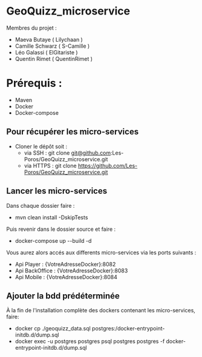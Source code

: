 # GeoQuizz_microservice

Membres du projet :
- Maeva Butaye    ( Lilychaan )
- Camille Schwarz ( S-Camille )
- Léo Galassi     ( ElGitariste )
- Quentin Rimet   ( QuentinRimet )

# Prérequis :

* Maven
* Docker
* Docker-compose

## Pour récupérer les micro-services

* Cloner le dépôt soit :
    - via SSH : git clone git@github.com:Les-Poros/GeoQuizz_microservice.git
    - via HTTPS : git clone https://github.com/Les-Poros/GeoQuizz_microservice.git
    
## Lancer les micro-services

Dans chaque dossier faire : 
* mvn clean install -DskipTests 

Puis revenir dans le dossier source et faire :
* docker-compose up --build -d

Vous aurez alors accés aux differents micro-services via les ports suivants :

* Api Player : {VotreAdresseDocker}:8082
* Api BackOffice : {VotreAdresseDocker}:8083
* Api Mobile : {VotreAdresseDocker}:8084

## Ajouter la bdd prédéterminée

À la fin de l'installation complète des dockers contenant les micro-services, faire: 
* docker cp ./geoquizz_data.sql postgres:/docker-entrypoint-initdb.d/dump.sql
* docker exec -u postgres postgres psql postgres postgres -f docker-entrypoint-initdb.d/dump.sql
